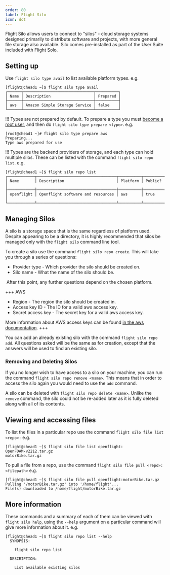 ```yaml
---
order: 80
label: Flight Silo
icon: dot
---
```


Flight Silo allows users to connect to "silos" - cloud storage systems designed primarily to distribute software and projects, with more general file storage also available. Silo comes pre-installed as part of the User Suite included with Flight Solo.

## Setting up
Use `flight silo type avail` to list available platform types. e.g.
```
[flight@chead1 ~]$ flight silo type avail
┌──────┬───────────────────────────────┬──────────┐
│ Name │ Description                   │ Prepared │
├──────┼───────────────────────────────┼──────────┤
│ aws  │ Amazon Simple Storage Service │ false    │
└──────┴───────────────────────────────┴──────────┘
```
!!! 
Types are not prepared by default. To prepare a type you must [become a root user](/general_environment_usage/cli_basics/becoming_the_root_user/), and then do `flight silo type prepare <type>`. e.g.
```
[root@chead1 ~]# flight silo type prepare aws
Preparing...
Type aws prepared for use
```
!!!
Types are the backend providers of storage, and each type can hold multiple silos. These can be listed with the command `flight silo repo list`. e.g.
```
[flight@chead1 ~]$ flight silo repo list
┌────────────┬───────────────────────────────────┬──────────┬─────────┐
│ Name       │ Description                       │ Platform │ Public? │
├────────────┼───────────────────────────────────┼──────────┼─────────┤
│ openflight │ Openflight software and resources │ aws      │ true    │
└────────────┴───────────────────────────────────┴──────────┴─────────┘
```

## Managing Silos

A silo is a storage space that is the same regardless of platform used. Despite appearing to be a directory, it is highly recommended that silos be managed only with the `flight silo` command line tool.


To create a silo use the command `flight silo repo create`. This will take you through a series of questions:
   - Provider type - Which provider the silo should be created on. 
   - Silo name - What the name of the silo should be.
    
   &nbsp;After this point, any further questions depend on the chosen platform.
    
+++ AWS
   - Region - The region the silo should be created in.
   - Access key ID - The ID for a valid aws access key.
   - Secret access key - The secret key for a valid aws access key.
   
   More information about AWS access keys can be found [in the aws documentation](https://docs.aws.amazon.com/powershell/latest/userguide/pstools-appendix-sign-up.html).
+++

You can add an already existing silo with the command `flight silo repo add`. All questions asked will be the same as for creation, except that the answers will be used to find an existing silo.

### Removing and Deleting Silos

If you no longer wish to have access to a silo on your machine, you can run the command `flight silo repo remove <name>`. This means that in order to access the silo again you would need to use the `add` command. 

A silo can be deleted with `flight silo repo delete <name>`. Unlike the `remove` command, the silo could not be re-added later as it is fully deleted along with all of its contents.


## Viewing and accessing files

To list the files in a particular repo use the command `flight silo file list <repo>:` e.g.
```
[flight@chead1 ~]$ flight silo file list openflight:
OpenFOAM-v2212.tar.gz
motorBike.tar.gz
```

To pull a file from a repo, use the command `flight silo file pull <repo>:<filepath>` e.g.
```
[flight@chead1 ~]$ flight silo file pull openflight:motorBike.tar.gz
Pulling '/motorBike.tar.gz' into '/home/flight'...
File(s) downloaded to /home/flight/motorBike.tar.gz
```


## More information

These commands and a summary of each of them can be viewed with `flight silo help`, using the `--help` argument on a particular command will give more information about it. e.g.
```
[flight@chead1 ~]$ flight silo repo list --help
  SYNOPSIS:

    flight silo repo list

  DESCRIPTION:

    List available existing silos

```

